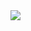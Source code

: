 <img src="https://github.com/roger-mir-min/roger-mir-min/blob/main/frontened-roger-miret.png?raw=true">

